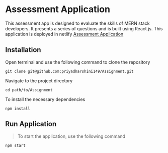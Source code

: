 # Assessment Application

This assessment app is designed to evaluate the skills of MERN stack developers. It presents a series of questions and is built using React.js.
This application is deployed in netlify [Assessment Application](https://timetotakequiz.netlify.app/)

## Installation

Open terminal and use the following command to clone the repository

```
git clone git@github.com:priyadharshini149/Assignment.git

```

Navigate to the project directory

```
cd path/to/Assignment

```

To install the necessary dependencies

```
npm install

```

## Run Application

> To start the application, use the following command

```
npm start

```
